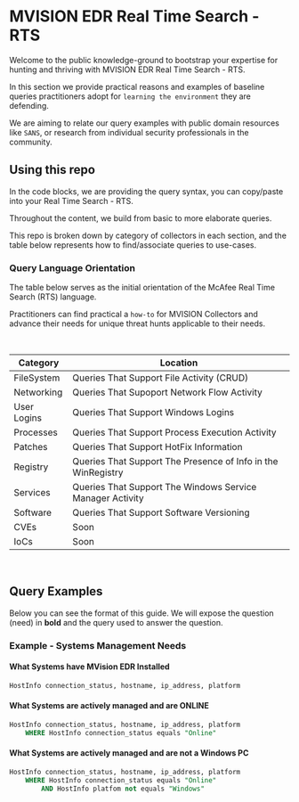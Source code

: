 # MVISION EDR Real Time Search - RTS

Welcome to the public knowledge-ground to bootstrap your expertise for hunting and thriving with MVISION EDR Real Time Search - RTS.

In this section we provide practical reasons and examples of baseline queries practitioners adopt for `learning the environment` they are defending.

We are aiming to relate our query examples with public domain resources like `SANS`, or research from individual security professionals in the community.

## Using this repo
In the code blocks, we are providing the query syntax, you can copy/paste into your Real Time Search - RTS.

Throughout the content, we build from basic to more elaborate queries.

This repo is broken down by category of collectors in each section, and the table below represents how to find/associate queries to use-cases.


### **Query Language Orientation**
The table below serves as the initial orientation of the McAfee Real Time Search (RTS) language.

Practitioners can find practical a `how-to` for MVISION Collectors and advance their needs for unique threat hunts applicable to their needs.

<br />

Category|Location|
--------|--------|
FileSystem | Queries That Support File Activity (CRUD)|
Networking | Queries That Supoport Network Flow Activity|
User Logins | Queries That Support Windows Logins|
Processes | Queries That Support Process Execution Activity|
Patches | Queries That Support HotFix Information|
Registry| Queries That Support The Presence of Info in the WinRegistry|
Services| Queries That Support The Windows Service Manager Activity|
Software| Queries That Support Software Versioning|
CVEs | Soon |
IoCs | Soon|


<br />

## Query Examples
Below you can see the format of this guide.  We will expose the question (need) in **bold** and the query used to answer the question.

### Example - Systems Management Needs

#### What Systems have MVision EDR Installed

```sql
HostInfo connection_status, hostname, ip_address, platform
```

#### What Systems are actively managed and are ONLINE

```sql
HostInfo connection_status, hostname, ip_address, platform
    WHERE HostInfo connection_status equals "Online"
```

#### What Systems are actively managed and are not a Windows PC

```sql
HostInfo connection_status, hostname, ip_address, platform
    WHERE HostInfo connection_status equals "Online"
        AND HostInfo platfom not equals "Windows"
```
